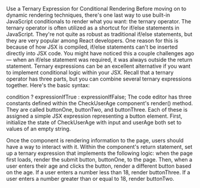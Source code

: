 Use a Ternary Expression for Conditional Rendering
Before moving on to dynamic rendering techniques, there's one last way to use built-in JavaScript conditionals to render what you want: the ternary operator. The ternary operator is often utilized as a shortcut for if/else statements in JavaScript. They're not quite as robust as traditional if/else statements, but they are very popular among React developers. One reason for this is because of how JSX is compiled, if/else statements can't be inserted directly into JSX code. You might have noticed this a couple challenges ago — when an if/else statement was required, it was always outside the return statement. Ternary expressions can be an excellent alternative if you want to implement conditional logic within your JSX. Recall that a ternary operator has three parts, but you can combine several ternary expressions together. Here's the basic syntax:

condition ? expressionIfTrue : expressionIfFalse;
The code editor has three constants defined within the CheckUserAge component's render() method. They are called buttonOne, buttonTwo, and buttonThree. Each of these is assigned a simple JSX expression representing a button element. First, initialize the state of CheckUserAge with input and userAge both set to values of an empty string.

Once the component is rendering information to the page, users should have a way to interact with it. Within the component's return statement, set up a ternary expression that implements the following logic: when the page first loads, render the submit button, buttonOne, to the page. Then, when a user enters their age and clicks the button, render a different button based on the age. If a user enters a number less than 18, render buttonThree. If a user enters a number greater than or equal to 18, render buttonTwo.